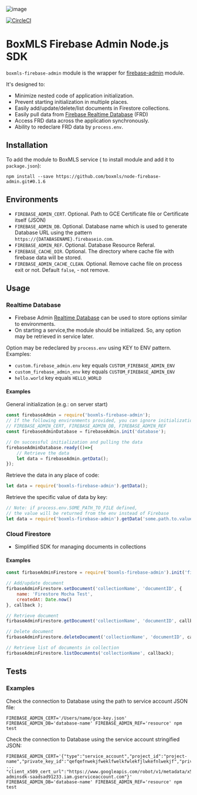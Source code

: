 ![image](https://user-images.githubusercontent.com/308489/57512890-9acacc00-7315-11e9-854f-ad77da4d2742.png)

[![CircleCI](https://circleci.com/gh/boxmls/node-firebase-admin/tree/master.svg?style=svg)](https://circleci.com/gh/boxmls/node-firebase-admin/tree/master)

# BoxMLS Firebase Admin Node.js SDK

`boxmls-firebase-admin` module is the wrapper for [firebase-admin](https://www.npmjs.com/package/firebase-admin) module.
 
 It's designed to:
 * Minimize nested code of application initialization.
 * Prevent starting initialization in multiple places.
 * Easily add/update/delete/list documents in Firestore collections.
 * Easily pull data from [Firebase Realtime Database](https://firebase.google.com/docs/database/) (FRD)
 * Access FRD data across the application synchronously.
 * Ability to redeclare FRD data by `process.env`.

## Installation

To add the module to BoxMLS service ( to install module and add it to `package.json`):
 
```
npm install --save https://github.com/boxmls/node-firebase-admin.git#0.1.6
```

## Environments

* `FIREBASE_ADMIN_CERT`. Optional. Path to GCE Certificate file or Certificate itself (JSON) 
* `FIREBASE_ADMIN_DB`. Optional. Database name which is used to generate Database URL using the pattern `https://{DATABASENAME}.firebaseio.com`.
* `FIREBASE_ADMIN_REF`. Optional. Database Resource Referal.
* `FIREBASE_CACHE_DIR`. Optional. The directory where cache file with firebase data will be stored.
* `FIREBASE_ADMIN_CACHE_CLEAN`. Optional. Remove cache file on process exit or not. Default `false`, - not remove.

## Usage

### Realtime Database

* Firebase Admin [Realtime Database](https://console.firebase.google.com/) can be used to store options similar to environments. 
* On starting a service,the module should be initialized. So, any option may be retrieved in service later.

Option may be redeclared by `process.env` using KEY to ENV pattern. Examples:
* `custom.firebase_admin.env` key equals `CUSTOM_FIREBASE_ADMIN_ENV`
* `custom_firebase_admin_env` key equals `CUSTOM_FIREBASE_ADMIN_ENV`
* `hello.world` key equals `HELLO_WORLD`

#### Examples

General initialization (e.g.: on server start)

```js
const firebaseAdmin = require('boxmls-firebase-admin');
// If the following environments provided, you can ignore initialization parameters:
// FIREBASE_ADMIN_CERT, FIREBASE_ADMIN_DB, FIREBASE_ADMIN_REF
const firebaseAdminDatabase = firebaseAdmin.init('database');

// On successful initialization and pulling the data
firebaseAdminDatabase.ready(()=>{
	// Retrieve the data
	let data = firebaseAdmin.getData();
});
```

Retrieve the data in any place of code:
 
```js
let data = require('boxmls-firebase-admin').getData();
```

Retrieve the specific value of data by key:

```js
// Note: if process.env.SOME_PATH_TO_FILE defined, 
// the value will be returned from the env instead of Firebase
let data = require('boxmls-firebase-admin').getData('some.path.to.value');
```

### Cloud Firestore

* Simplified SDK for managing documents in collections

#### Examples

```js
const firbaseAdminFirestore = require('boxmls-firebase-admin').init('firestore');

// Add/update document
firbaseAdminFirestore.setDocument('collectionName', 'documentID', {
	name: 'Firestore Mocha Test',
	createdAt: Date.now()
}, callback );

// Retrieve document
firbaseAdminFirestore.getDocument('collectionName', 'documentID', callback);

// Delete document
firbaseAdminFirestore.deleteDocument('collectionName', 'documentID', callback);

// Retrieve list of documents in collection
firbaseAdminFirestore.listDocuments('collectionName', callback);
```

## Tests

### Examples

Check the connection to Database using the path to service account JSON file:

```
FIREBASE_ADMIN_CERT='/Users/name/gce-key.json' FIREBASE_ADMIN_DB='database-name' FIREBASE_ADMIN_REF='resource' npm test
```

Check the connection to Database using the service account stringified JSON:

```
FIREBASE_ADMIN_CERT='{"type":"service_account","project_id":"project-name","private_key_id":"qefqefnwekjfweklfwelkfwlekfjlwkefnlwekjf","private_key": ... "client_x509_cert_url":"https://www.googleapis.com/robot/v1/metadata/x509/firebase-adminsdk-saadsad91233.iam.gserviceaccount.com"}' FIREBASE_ADMIN_DB='database-name' FIREBASE_ADMIN_REF='resource' npm test
```